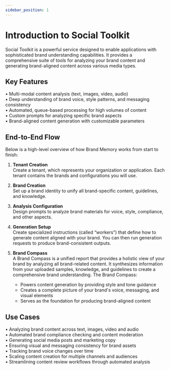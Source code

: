 ```yaml
---
sidebar_position: 1
---
```


# Introduction to Social Toolkit

Social Toolkit is a powerful service designed to enable applications with sophisticated brand understanding capabilities. It provides a comprehensive suite of tools for analyzing your brand content and generating brand-aligned content across various media types.

## Key Features

• Multi-modal content analysis (text, images, video, audio)  
• Deep understanding of brand voice, style patterns, and messaging consistency  
• Automated, queue-based processing for high volumes of content  
• Custom prompts for analyzing specific brand aspects  
• Brand-aligned content generation with customizable parameters  

## End-to-End Flow

Below is a high-level overview of how Brand Memory works from start to finish:

1. **Tenant Creation**  
   Create a tenant, which represents your organization or application. Each tenant contains the brands and configurations you will use.

2. **Brand Creation**  
   Set up a brand identity to unify all brand-specific content, guidelines, and knowledge.

3. **Analysis Configuration**  
   Design prompts to analyze brand materials for voice, style, compliance, and other aspects.

4. **Generation Setup**  
   Create specialized instructions (called “workers”) that define how to generate content aligned with your brand. You can then run generation requests to produce brand-consistent outputs.

5. **Brand Compass**  
   A Brand Compass is a unified report that provides a holistic view of your brand by analyzing all brand-related content. It synthesizes information from your uploaded samples, knowledge, and guidelines to create a comprehensive brand understanding. The Brand Compass:
   - Powers content generation by providing style and tone guidance
   - Creates a complete picture of your brand's voice, messaging, and visual elements
   - Serves as the foundation for producing brand-aligned content

## Use Cases

• Analyzing brand content across text, images, video and audio  
• Automated brand compliance checking and content moderation  
• Generating social media posts and marketing copy  
• Ensuring visual and messaging consistency for brand assets  
• Tracking brand voice changes over time  
• Scaling content creation for multiple channels and audiences  
• Streamlining content review workflows through automated analysis
